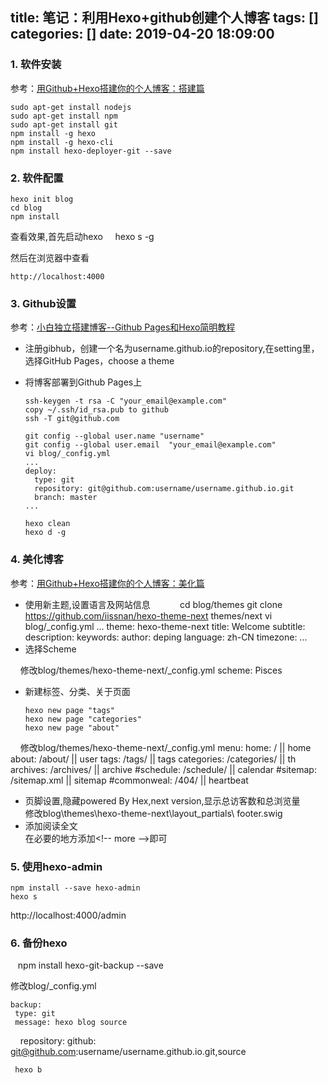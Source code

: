 title: 笔记：利用Hexo+github创建个人博客
tags: []
categories: []
date: 2019-04-20 18:09:00
---
### 1. 软件安装  
参考：[用Github+Hexo搭建你的个人博客：搭建篇](https://www.makcyun.top/hexo01.html)
    
    sudo apt-get install nodejs  
    sudo apt-get install npm  
    sudo apt-get install git  
    npm install -g hexo  
    npm install -g hexo-cli  
    npm install hexo-deployer-git --save 

### 2. 软件配置 
    hexo init blog  
    cd blog  
    npm install 
    
查看效果,首先启动hexo
     
     hexo s -g
     
然后在浏览器中查看
    
    http://localhost:4000

<!--more-->
	
### 3. Github设置  
参考：[小白独立搭建博客--Github Pages和Hexo简明教程](https://my.oschina.net/ryaneLee/blog/638440)

- 注册gibhub，创建一个名为username.github.io的repository,在setting里，选择GitHub Pages，choose a theme
- 将博客部署到Github Pages上  
      
      ssh-keygen -t rsa -C "your_email@example.com"
      copy ~/.ssh/id_rsa.pub to github
      ssh -T git@github.com
      
      git config --global user.name "username"
      git config --global user.email  "your_email@example.com"
      vi blog/_config.yml
      ...
      deploy:
        type: git
        repository: git@github.com:username/username.github.io.git
        branch: master
      ...
      
      hexo clean
      hexo d -g
      
### 4. 美化博客
参考：[用Github+Hexo搭建你的个人博客：美化篇](https://www.makcyun.top/hexo02.html)  

- 使用新主题,设置语言及网站信息
      
      cd blog/themes
      git clone https://github.com/iissnan/hexo-theme-next themes/next
      vi blog/_config.yml
      ...
      theme: hexo-theme-next
      title: Welcome
      subtitle:
      description:
      keywords:
	  author: deping
	  language: zh-CN
	  timezone:
      ...
- 选择Scheme

     修改blog/themes/hexo-theme-next/_config.yml
      scheme: Pisces
- 新建标签、分类、关于页面

      hexo new page "tags" 
	  hexo new page "categories"  
	  hexo new page "about"
      
     修改blog/themes/hexo-theme-next/_config.yml
      menu:
      home: / || home
      about: /about/ || user
      tags: /tags/ || tags
      categories: /categories/ || th
      archives: /archives/ || archive
      #schedule: /schedule/ || calendar
      #sitemap: /sitemap.xml || sitemap
      #commonweal: /404/ || heartbeat
- 页脚设置,隐藏powered By Hex,next version,显示总访客数和总浏览量  
修改blog\themes\hexo-theme-next\layout_partials\ footer.swig  
- 添加阅读全文  
在必要的地方添加<\!-- more -->即可  

### 5. 使用hexo-admin  

    npm install --save hexo-admin
    hexo s
 http://localhost:4000/admin


### 6. 备份hexo  

    npm install hexo-git-backup --save

修改blog/_config.yml  

    backup:
     type: git
     message: hexo blog source
     repository: github: git@github.com:username/username.github.io.git,source
     
     hexo b